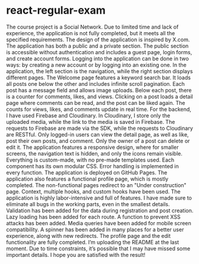 # react-regular-exam

The course project is a Social Network. Due to limited time and lack of experience, the application is not fully completed, but it meets all the specified requirements.
The design of the application is inspired by X.com.
The application has both a public and a private section.
The public section is accessible without authentication and includes a guest page, login forms, and create account forms.
Logging into the application can be done in two ways: by creating a new account or by logging into an existing one.
In the application, the left section is the navigation, while the right section displays different pages.
The Welcome page features a keyword search bar. It loads all posts one below the other and includes infinite scroll pagination.
Each post has a message field and allows image uploads.
Below each post, there is a counter for comments, likes, and views.
Clicking on a post loads a detail page where comments can be read, and the post can be liked again. The counts for views, likes, and comments update in real time.
For the backend, I have used Firebase and Cloudinary. In Cloudinary, I store only the uploaded media, while the link to the media is saved in Firebase.
The requests to Firebase are made via the SDK, while the requests to Cloudinary are RESTful.
Only logged-in users can view the detail page, as well as like, post their own posts, and comment.
Only the owner of a post can delete or edit it.
The application features a responsive design, where for smaller screens, the navigation text is hidden, and only the icons remain visible.
Everything is custom-made, with no pre-made templates used. Each component has its own modular CSS.
Error handling is implemented in every function.
The application is deployed on GitHub Pages.
The application also features a functional profile page, which is mostly completed.
The non-functional pages redirect to an "Under construction" page.
Context, multiple hooks, and custom hooks have been used. The application is highly labor-intensive and full of features. I have made sure to eliminate all bugs in the working parts, even in the smallest details.
Validation has been added for the data during registration and post creation.
Lazy loading has been added for each route.
A function to prevent XSS attacks has been added.
Media queries have been added for mobile screen compatibility.
A spinner has been added in many places for a better user experience, along with new redirects.
The profile page and the edit functionality are fully completed.
I’m uploading the README at the last moment. Due to time constraints, it’s possible that I may have missed some important details.
I hope you are satisfied with the result!

